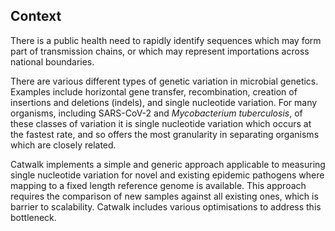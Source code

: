 ## Context
There is a public health need to rapidly identify sequences which may form part of transmission chains, or which may represent importations across national boundaries.  

There are various different types of genetic variation in microbial genetics.  Examples include horizontal gene transfer, recombination, creation of insertions and deletions (indels), and single nucleotide variation.  For many organisms, including SARS-CoV-2 and *Mycobacterium tuberculosis*, of these classes of variation it is single nucleotide variation which occurs at the fastest rate, and so offers the most granularity in separating organisms which are closely related.

Catwalk implements a simple and generic approach applicable to measuring single nucleotide variation for novel and existing epidemic pathogens where mapping to a fixed length reference genome is available. This approach requires the comparison of new samples against all existing ones, which is barrier to scalability.  Catwalk includes various optimisations to address this bottleneck.


